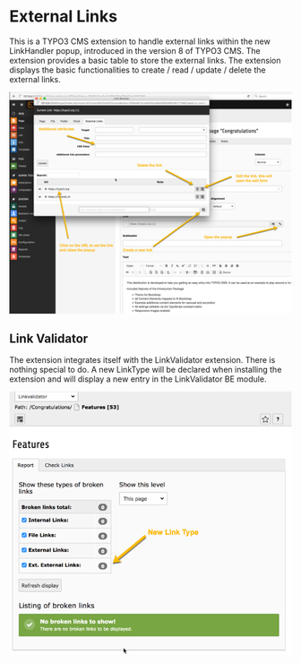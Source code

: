 External Links
==============

This is a TYPO3 CMS extension to handle external links within the new
LinkHandler popup, introduced in the version 8 of TYPO3 CMS. The extension
provides a basic table to store the external links. The extension displays the
basic functionalities to create / read / update / delete the external links.

![](https://raw.githubusercontent.com/cobwebch/external_links/master/Documentation/popup-01.png)

Link Validator
--------------

The extension integrates itself with the LinkValidator extension. There is
nothing special to do. A new LinkType will be declared when installing the
extension and will display a new entry in the LinkValidator BE module.  

![](https://raw.githubusercontent.com/cobwebch/external_links/master/Documentation/link-validator-01.png)

 
